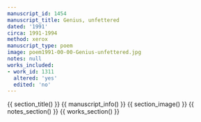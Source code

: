 ```yaml
---
manuscript_id: 1454
manuscript_title: Genius, unfettered
dated: '1991'
circa: 1991-1994
method: xerox
manuscript_type: poem
image: poem1991-00-00-Genius-unfettered.jpg
notes: null
works_included:
- work_id: 1311
  altered: 'yes'
  edited: 'no'
---
```


{{ section_title() }}
{{ manuscript_info() }}
{{ section_image() }}
{{ notes_section() }}
{{ works_section() }}
